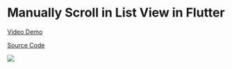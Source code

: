 # Manually Scroll in List View in Flutter

[Video Demo](https://youtu.be/ZYC6yd0nI9s)

[Source Code](../source/manually-scroll-in-list-view-in-flutter.dart)

![](../images/manually-scroll-in-list-view-in-flutter.jpg)
